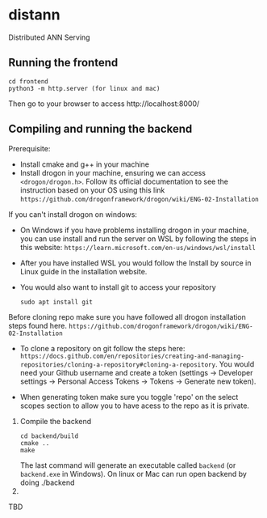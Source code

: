 # distann
Distributed ANN Serving

## Running the frontend
```
cd frontend
python3 -m http.server (for linux and mac)
```
Then go to your browser to access http://localhost:8000/

## Compiling and running the backend

Prerequisite:
- Install cmake and g++ in your machine
- Install drogon in your machine, ensuring we can access `<drogon/drogon.h>`.
  Follow its official documentation to see the instruction based on your OS using this link `https://github.com/drogonframework/drogon/wiki/ENG-02-Installation`

If you can't install drogon on windows: 

- On Windows if you have problems installing drogon in your machine, you can use install and run the server on WSL by following the steps in this website: `https://learn.microsoft.com/en-us/windows/wsl/install` 

- After you have installed WSL you would follow the Install by source in Linux guide in the installation website. 

- You would also want to install git to access your repository
  ```
  sudo apt install git
  ```

Before cloning repo make sure you have followed all drogon installation steps found here. `https://github.com/drogonframework/drogon/wiki/ENG-02-Installation`

- To clone a repository on git follow the steps here: `https://docs.github.com/en/repositories/creating-and-managing-repositories/cloning-a-repository#cloning-a-repository`. 
You would need your Github username and create a token (settings -> Developer settings -> Personal Access Tokens -> Tokens -> Generate new token).

- When generating token make sure you toggle 'repo' on the select scopes section to allow you to have acess to the repo as it is private.  

1. Compile the backend
    ```
    cd backend/build
    cmake ..
    make
    ```
    The last command will generate an executable called `backend` (or `backend.exe` in Windows). On linux or Mac can run open backend by doing ./backend
2. 
TBD
